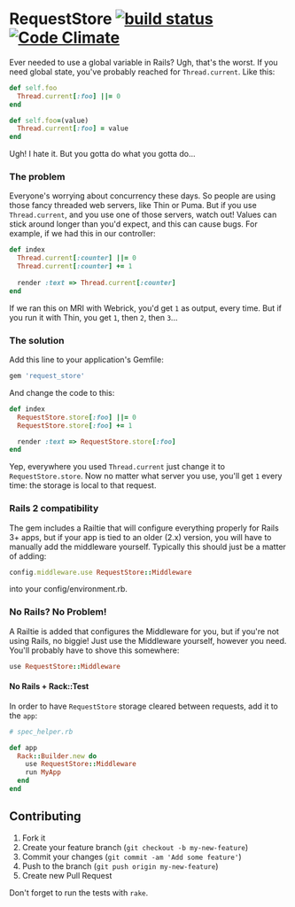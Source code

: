 # RequestStore [![build status](https://travis-ci.org/steveklabnik/request_store.png?branch=master)](https://travis-ci.org/steveklabnik/request_store) [![Code Climate](https://codeclimate.com/github/steveklabnik/request_store.png)](https://codeclimate.com/github/steveklabnik/request_store)

Ever needed to use a global variable in Rails? Ugh, that's the worst. If you
need global state, you've probably reached for `Thread.current`. Like this:

```ruby
def self.foo
  Thread.current[:foo] ||= 0
end

def self.foo=(value)
  Thread.current[:foo] = value
end
```

Ugh! I hate it. But you gotta do what you gotta do...

### The problem

Everyone's worrying about concurrency these days. So people are using those
fancy threaded web servers, like Thin or Puma. But if you use `Thread.current`,
and you use one of those servers, watch out! Values can stick around longer
than you'd expect, and this can cause bugs. For example, if we had this in
our controller:

```ruby
def index
  Thread.current[:counter] ||= 0
  Thread.current[:counter] += 1
  
  render :text => Thread.current[:counter]
end
```

If we ran this on MRI with Webrick, you'd get `1` as output, every time. But if
you run it with Thin, you get `1`, then `2`, then `3`...

### The solution

Add this line to your application's Gemfile:

```ruby
gem 'request_store'
```

And change the code to this:

```ruby
def index
  RequestStore.store[:foo] ||= 0
  RequestStore.store[:foo] += 1

  render :text => RequestStore.store[:foo]
end
```

Yep, everywhere you used `Thread.current` just change it to
`RequestStore.store`. Now no matter what server you use, you'll get `1` every
time: the storage is local to that request.

### Rails 2 compatibility

The gem includes a Railtie that will configure everything properly for Rails 3+
apps, but if your app is tied to an older (2.x) version, you will have to
manually add the middleware yourself.  Typically this should just be a matter
of adding:

```ruby
config.middleware.use RequestStore::Middleware
```

into your config/environment.rb.

### No Rails? No Problem!

A Railtie is added that configures the Middleware for you, but if you're not
using Rails, no biggie! Just use the Middleware yourself, however you need.
You'll probably have to shove this somewhere:

```ruby
use RequestStore::Middleware
```

#### No Rails + Rack::Test

In order to have `RequestStore` storage cleared between requests, add it to the
`app`:

```ruby
# spec_helper.rb

def app
  Rack::Builder.new do
    use RequestStore::Middleware
    run MyApp
  end
end
```


## Contributing

1. Fork it
2. Create your feature branch (`git checkout -b my-new-feature`)
3. Commit your changes (`git commit -am 'Add some feature'`)
4. Push to the branch (`git push origin my-new-feature`)
5. Create new Pull Request

Don't forget to run the tests with `rake`.
